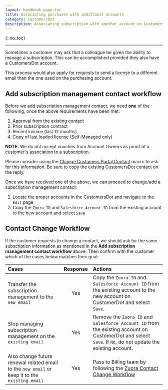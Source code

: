 ```yaml
---
layout: handbook-page-toc
title: Associating purchases with additional accounts
category: CustomersDot
description: Associating subscription with another account on CustomersDot account and for changing primary contact.
---
```


{:.no_toc}

----

Sometimes a customer may ask that a colleague be given the ability to manage a
subscription. This can be accomplished provided they also have a CustomersDot
account.

This process would also apply for requests to send a license to a different email
than the one used on the purchasing account.

## Add subscription management contact workflow

Before we add subscription management contact, we need **one** of the following, once the above requirements have been met:

1. Approval from the existing contact
1. Prior subscription contract
1. Recent invoice (last 12 months)
1. Copy of last loaded license (Self-Managed only)

**NOTE:** We do not accept vouches from Account Owners as proof of a customer's association to a subscription.

Please consider using the [Change Customers Portal Contact](https://gitlab.zendesk.com/agent/admin/macros/360028045239) macro to ask for this information. Be sure to copy the existing CustomersDot contact on the reply.

Once we have received one of the above, we can proceed to change/add a subscription management contact:

1. Locate the proper accounts in the CustomersDot and navigate to the `Edit` page
1. Copy the `Zuora ID` and `Salesforce Account ID` from the existing account to the new account and select `Save`

## Contact Change Workflow

If the customer requests to change a contact, we should ask for the same subscription information as mentioned in the **Add subscription management contact workflow** above. Then confirm with the customer which of the cases below matches their goal:

| Cases                                                                                             | Response |      Actions  |  
|:---------------------------------------------------------|:----:|:-----|
| Transfer the subscription management to the `new email`                                           | Yes      | Copy the `Zuora ID` and `Salesforce Account ID` from the existing account to the new account on CustomerDot and select `Save`. |
| Stop managing subscription management on the `existing email`                                     | Yes      | Remove the `Zuora ID` and `Salesforce Account ID` from the existing account on CustomerDot and select `Save`. If `No`, do not update the existing account. |
| Also change future renewal related email to the `new email` or keep it to the `existing email`    | Yes      | Pass to Billing team by following the [Zuora Contact Change Workflow](https://about.gitlab.com/handbook/support/license-and-renewals/workflows/billing_contact_change_payments.html#zuora-contact-change) |
